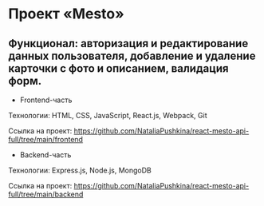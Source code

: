 # Проект «Mesto»

## Функционал: авторизация и редактирование данных пользователя, добавление и удаление карточки с фото и описанием, валидация форм.

* Frontend-часть

Технологии: HTML, CSS, JavaScript, React.js, Webpack, Git

Ссылка на проект: https://github.com/NataliaPushkina/react-mesto-api-full/tree/main/frontend

* Backend-часть 

Технологии: Express.js, Node.js, MongoDB

Ссылка на проект: https://github.com/NataliaPushkina/react-mesto-api-full/tree/main/backend
